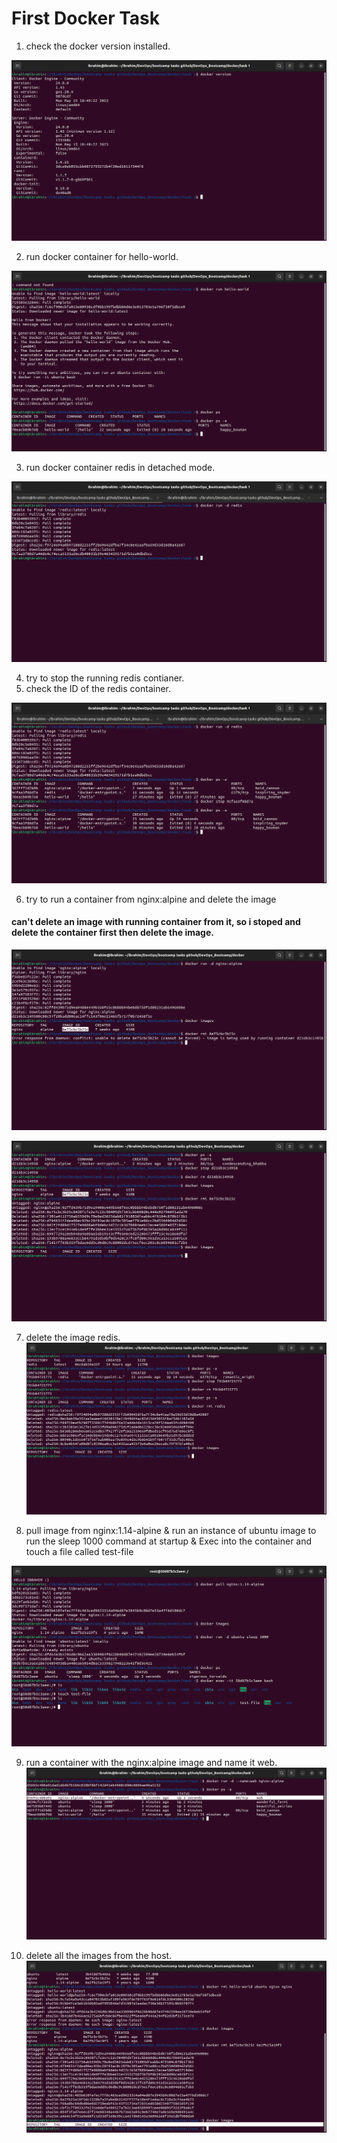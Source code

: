 # First Docker Task


1. check the docker version installed.

![](https://github.com/IbrahimmAdel/DevOps_Bootcamp/blob/main/docker/task%201/screen-shots/1.png)

2. run docker container for hello-world.

![](https://github.com/IbrahimmAdel/DevOps_Bootcamp/blob/main/docker/task%201/screen-shots/2.png)

3. run docker container redis in detached mode.

![](https://github.com/IbrahimmAdel/DevOps_Bootcamp/blob/main/docker/task%201/screen-shots/3.png)

4. try to stop the running redis contianer.
5. check the ID of the redis container.

![](https://github.com/IbrahimmAdel/DevOps_Bootcamp/blob/main/docker/task%201/screen-shots/4%2C5.png)

6. try to run a container from nginx:alpine and delete the image

#### can't delete an image with running container from it, so i stoped and delete the container first then delete the image.

![](https://github.com/IbrahimmAdel/DevOps_Bootcamp/blob/main/docker/task%201/screen-shots/6.png)

![](https://github.com/IbrahimmAdel/DevOps_Bootcamp/blob/main/docker/task%201/screen-shots/6.1.png)

7. delete the image redis.
![](https://github.com/IbrahimmAdel/DevOps_Bootcamp/blob/main/docker/task%201/screen-shots/7.png)


8. pull image from nginx:1.14-alpine 
& run an instance of ubuntu image to run the sleep 1000 command at startup 
& Exec into the container and touch a file called test-file

![](https://github.com/IbrahimmAdel/DevOps_Bootcamp/blob/main/docker/task%201/screen-shots/8.png)

9. run a container with the nginx:alpine image and name it web.
![](https://github.com/IbrahimmAdel/DevOps_Bootcamp/blob/main/docker/task%201/screen-shots/9.png)

10. delete all the images from the host.
![](https://github.com/IbrahimmAdel/DevOps_Bootcamp/blob/main/docker/task%201/screen-shots/10.png)
